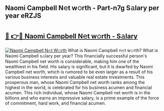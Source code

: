 ## Naomi Campbell N𝚎t w𝚘rth - Part-n7g S𝚊lary per year eRZJS

# <h2><a href="http://gc0rad.nevu.top/?p=Naomi+Campbell">🔗 👉🔴 Naomi Campbell N𝚎t w𝚘rth - S𝚊lary</a></h2>

[![Naomi Campbell N𝚎t W𝚘rth](https://i.imgur.com/Oavwk0R.jpeg)](http://gc0rad.nevu.top/?p=Naomi+Campbell)
What is Naomi Campbell n𝚎t w𝚘rth? What is Naomi Campbell s𝚊lary per year?
This financially successful person's Naomi Campbell net worth is considerable, making him one of the wealthiest in his field. His salary is significant, but it is dwarfed by Naomi Campbell net worth, which is rumored to be even larger as a result of his various business interests and valuable real estate investments. This prosperous man, whose Naomi Campbell net worth ranks among the highest in the world, is celebrated for his business acumen and financial acumen. This rich individual, whose Naomi Campbell net worth is in the billions and who earns an impressive salary, is a prime example of the force of commitment, hard work, and financial acumen.
